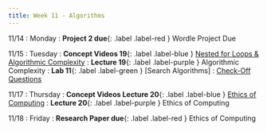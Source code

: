 ```yaml
---
title: Week 11 - Algorithms
---
```

11/14
: Monday
: **Project 2 due**{: .label .label-red } Wordle Project Due

11/15
: Tuesday
: **Concept Videos 19**{: .label .label-blue } [Nested for Loops & Algorithmic Complexity](#)
: **Lecture 19**{: .label .label-purple } Algorithmic Complexity
: **Lab 11**{: .label .label-green } [Search Algorithms]
  : [Check-Off Questions](https://cs151.org/lab/)

11/17
: Thursday
: **Concept Videos Lecture 20**{: .label .label-blue } [Ethics of Computing](#)
: **Lecture 20**{: .label .label-purple } Ethics of Computing

11/18
: Friday
: **Research Paper due**{: .label .label-red } Ethics of Computing
